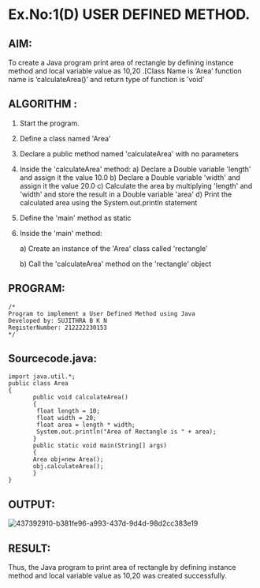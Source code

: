 # Ex.No:1(D) USER DEFINED METHOD.

## AIM:
To create a Java program print area of rectangle by defining instance method and local variable value as 10,20 .[Class Name is ‘Area’ function name is ‘calculateArea()’ and return type of function is ’void’

## ALGORITHM :
1. Start the program.
2. Define a class named 'Area'
3. Declare a public method named 'calculateArea' with no parameters
4. Inside the 'calculateArea' method: a) Declare a Double variable 'length' and assign it the value 10.0 b) Declare a Double variable 'width' and assign it the value 20.0 c) Calculate the area by multiplying 'length' and 'width' and store the result in a Double variable 'area' d) Print the calculated area using the System.out.println statement
5. Define the 'main' method as static
6. Inside the 'main' method:
   
   a) Create an instance of the 'Area' class called 'rectangle'
   
   b) Call the 'calculateArea' method on the 'rectangle' object

## PROGRAM:
```
/*
Program to implement a User Defined Method using Java
Developed by: SUJITHRA B K N
RegisterNumber: 212222230153
*/
```
## Sourcecode.java:
```
import java.util.*;
public class Area 
{
       public void calculateArea() 
       {
        float length = 10;
        float width = 20;
        float area = length * width;
        System.out.println("Area of Rectangle is " + area);
       }
       public static void main(String[] args) 
       {
       Area obj=new Area();
       obj.calculateArea();
       }
}
```
## OUTPUT:

![437392910-b381fe96-a993-437d-9d4d-98d2cc383e19](https://github.com/user-attachments/assets/6b3d0e64-6ef0-4641-b3cf-7684c87344f0)

## RESULT:
Thus, the Java program to print area of rectangle by defining instance method and local variable value as 10,20 was created successfully.
